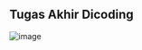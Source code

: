 ## Tugas Akhir Dicoding
![image](https://github.com/user-attachments/assets/a67e757a-9149-4840-bc47-72a9631e13e8)
